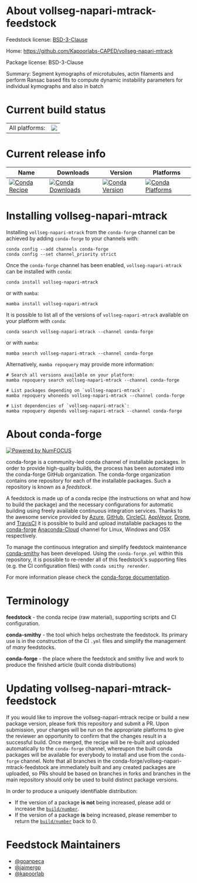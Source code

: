 About vollseg-napari-mtrack-feedstock
=====================================

Feedstock license: [BSD-3-Clause](https://github.com/conda-forge/vollseg-napari-mtrack-feedstock/blob/main/LICENSE.txt)

Home: https://github.com/Kapoorlabs-CAPED/vollseg-napari-mtrack

Package license: BSD-3-Clause

Summary: Segment kymographs of microtubules, actin filaments and perform Ransac
based fits to compute dynamic instability parameters for individual
kymographs and also in batch


Current build status
====================


<table><tr><td>All platforms:</td>
    <td>
      <a href="https://dev.azure.com/conda-forge/feedstock-builds/_build/latest?definitionId=19121&branchName=main">
        <img src="https://dev.azure.com/conda-forge/feedstock-builds/_apis/build/status/vollseg-napari-mtrack-feedstock?branchName=main">
      </a>
    </td>
  </tr>
</table>

Current release info
====================

| Name | Downloads | Version | Platforms |
| --- | --- | --- | --- |
| [![Conda Recipe](https://img.shields.io/badge/recipe-vollseg--napari--mtrack-green.svg)](https://anaconda.org/conda-forge/vollseg-napari-mtrack) | [![Conda Downloads](https://img.shields.io/conda/dn/conda-forge/vollseg-napari-mtrack.svg)](https://anaconda.org/conda-forge/vollseg-napari-mtrack) | [![Conda Version](https://img.shields.io/conda/vn/conda-forge/vollseg-napari-mtrack.svg)](https://anaconda.org/conda-forge/vollseg-napari-mtrack) | [![Conda Platforms](https://img.shields.io/conda/pn/conda-forge/vollseg-napari-mtrack.svg)](https://anaconda.org/conda-forge/vollseg-napari-mtrack) |

Installing vollseg-napari-mtrack
================================

Installing `vollseg-napari-mtrack` from the `conda-forge` channel can be achieved by adding `conda-forge` to your channels with:

```
conda config --add channels conda-forge
conda config --set channel_priority strict
```

Once the `conda-forge` channel has been enabled, `vollseg-napari-mtrack` can be installed with `conda`:

```
conda install vollseg-napari-mtrack
```

or with `mamba`:

```
mamba install vollseg-napari-mtrack
```

It is possible to list all of the versions of `vollseg-napari-mtrack` available on your platform with `conda`:

```
conda search vollseg-napari-mtrack --channel conda-forge
```

or with `mamba`:

```
mamba search vollseg-napari-mtrack --channel conda-forge
```

Alternatively, `mamba repoquery` may provide more information:

```
# Search all versions available on your platform:
mamba repoquery search vollseg-napari-mtrack --channel conda-forge

# List packages depending on `vollseg-napari-mtrack`:
mamba repoquery whoneeds vollseg-napari-mtrack --channel conda-forge

# List dependencies of `vollseg-napari-mtrack`:
mamba repoquery depends vollseg-napari-mtrack --channel conda-forge
```


About conda-forge
=================

[![Powered by
NumFOCUS](https://img.shields.io/badge/powered%20by-NumFOCUS-orange.svg?style=flat&colorA=E1523D&colorB=007D8A)](https://numfocus.org)

conda-forge is a community-led conda channel of installable packages.
In order to provide high-quality builds, the process has been automated into the
conda-forge GitHub organization. The conda-forge organization contains one repository
for each of the installable packages. Such a repository is known as a *feedstock*.

A feedstock is made up of a conda recipe (the instructions on what and how to build
the package) and the necessary configurations for automatic building using freely
available continuous integration services. Thanks to the awesome service provided by
[Azure](https://azure.microsoft.com/en-us/services/devops/), [GitHub](https://github.com/),
[CircleCI](https://circleci.com/), [AppVeyor](https://www.appveyor.com/),
[Drone](https://cloud.drone.io/welcome), and [TravisCI](https://travis-ci.com/)
it is possible to build and upload installable packages to the
[conda-forge](https://anaconda.org/conda-forge) [Anaconda-Cloud](https://anaconda.org/)
channel for Linux, Windows and OSX respectively.

To manage the continuous integration and simplify feedstock maintenance
[conda-smithy](https://github.com/conda-forge/conda-smithy) has been developed.
Using the ``conda-forge.yml`` within this repository, it is possible to re-render all of
this feedstock's supporting files (e.g. the CI configuration files) with ``conda smithy rerender``.

For more information please check the [conda-forge documentation](https://conda-forge.org/docs/).

Terminology
===========

**feedstock** - the conda recipe (raw material), supporting scripts and CI configuration.

**conda-smithy** - the tool which helps orchestrate the feedstock.
                   Its primary use is in the construction of the CI ``.yml`` files
                   and simplify the management of *many* feedstocks.

**conda-forge** - the place where the feedstock and smithy live and work to
                  produce the finished article (built conda distributions)


Updating vollseg-napari-mtrack-feedstock
========================================

If you would like to improve the vollseg-napari-mtrack recipe or build a new
package version, please fork this repository and submit a PR. Upon submission,
your changes will be run on the appropriate platforms to give the reviewer an
opportunity to confirm that the changes result in a successful build. Once
merged, the recipe will be re-built and uploaded automatically to the
`conda-forge` channel, whereupon the built conda packages will be available for
everybody to install and use from the `conda-forge` channel.
Note that all branches in the conda-forge/vollseg-napari-mtrack-feedstock are
immediately built and any created packages are uploaded, so PRs should be based
on branches in forks and branches in the main repository should only be used to
build distinct package versions.

In order to produce a uniquely identifiable distribution:
 * If the version of a package **is not** being increased, please add or increase
   the [``build/number``](https://docs.conda.io/projects/conda-build/en/latest/resources/define-metadata.html#build-number-and-string).
 * If the version of a package **is** being increased, please remember to return
   the [``build/number``](https://docs.conda.io/projects/conda-build/en/latest/resources/define-metadata.html#build-number-and-string)
   back to 0.

Feedstock Maintainers
=====================

* [@goanpeca](https://github.com/goanpeca/)
* [@jaimergp](https://github.com/jaimergp/)
* [@kapoorlab](https://github.com/kapoorlab/)

